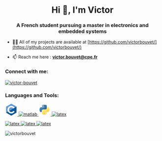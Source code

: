 <h1 align="center">Hi 👋, I'm Victor</h1>
<h3 align="center">A French student pursuing a master in electronics and embedded systems</h3>

- 👨‍💻 All of my projects are available at [https://github.com/victorbouvet/](https://github.com/victorbouvet/)

- 📫 Reach me here : **victor.bouvet@cpe.fr**

<h3 align="left">Connect with me:</h3>
<p align="left">
<a href="https://linkedin.com/in/victor-bouvet" target="blank"><img align="center" src="https://raw.githubusercontent.com/rahuldkjain/github-profile-readme-generator/master/src/images/icons/Social/linked-in-alt.svg" alt="victor-bouvet" height="30" width="40" /></a>
</p>

<h3 align="left">Languages and Tools:</h3>
<p align="left"> 
  <a href="https://www.cprogramming.com/" target="_blank" rel="noreferrer"> 
  <img src="https://raw.githubusercontent.com/devicons/devicon/master/icons/c/c-original.svg" alt="c" width="40" height="40"/> </a> 
   </a> <a href="https://www.mathworks.com/" target="_blank" rel="noreferrer"> <img src="https://upload.wikimedia.org/wikipedia/commons/2/21/Matlab_Logo.png" alt="matlab" width="40" height="40"/> </a> 
  <a href="https://www.python.org" target="_blank" rel="noreferrer"> <img src="https://raw.githubusercontent.com/devicons/devicon/master/icons/python/python-original.svg" alt="python" width="40" height="40"/> </a> 
  <a href="https://www.latex-project.org/" target="_blank" rel="noreferrer"> <img src="https://profilinator.rishav.dev/skills-assets/latex.png" alt="latex" width="80" height="40"/> </a> 
</p>

<p>
    <a href="https://www.xilinx.com/products/design-tools/vivado.html" target="_blank" rel="noreferrer"> <img src="https://maker-hub.georgefox.edu/w/images/8/85/Xilinx_image.jpg" alt="latex" width="100" height="40"/> </a> 
  <a href="https://www2.keil.com/mdk5/uvision/" target="_blank" rel="noreferrer"> <img src="https://upload.wikimedia.org/wikipedia/commons/a/ae/Cadence_Logo.svg" alt="latex" width="120" height="40"/> </a> 
  <a href="https://www2.keil.com/mdk5/uvision/" target="_blank" rel="noreferrer"> <img src="https://img-blog.csdnimg.cn/img_convert/facbb60ee9d6449cc3e0479c1e25653a.png" alt="latex" width="50" height="40"/> </a> 
</p>

<p><img align="center" src="https://github-readme-stats.vercel.app/api/top-langs?username=victorbouvet&show_icons=true&locale=en&layout=compact" alt="victorbouvet" /></p>
